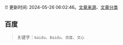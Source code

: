 :alarm_clock: 更新时间: 2024-05-26 06:02:46。[文章来源](/README.md)、[文章分类](/TAGS.md)

## 百度


> 关键字：`baidu`、`Baidu`、`百度`、`文心`



